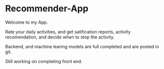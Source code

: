 # Recommender-App

Welcome to my App. 


Rate your daily activities, and get satification reports, activity recomendation, and decide when to stop the activity.

Backend, and machine learing models are full completed and are posted in git.

Still working on completing front end.


